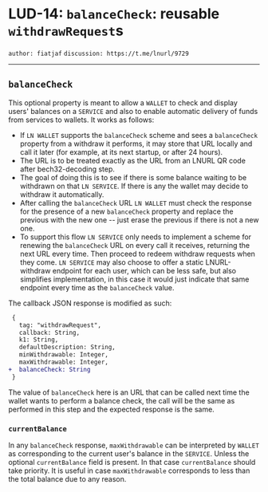 LUD-14: `balanceCheck`: reusable `withdrawRequest`s
===================================================

`author: fiatjaf` `discussion: https://t.me/lnurl/9729`

---

## `balanceCheck`

This optional property is meant to allow a `WALLET` to check and display users' balances on a `SERVICE` and also to enable automatic delivery of funds from services to wallets. It works as follows:

  * If `LN WALLET` supports the `balanceCheck` scheme and sees a `balanceCheck` property from a withdraw it performs, it may store that URL locally and call it later (for example, at its next startup, or after 24 hours).
  * The URL is to be treated exactly as the URL from an LNURL QR code after bech32-decoding step.
  * The goal of doing this is to see if there is some balance waiting to be withdrawn on that `LN SERVICE`. If there is any the wallet may decide to withdraw it automatically.
  * After calling the `balanceCheck` URL `LN WALLET` must check the response for the presence of a new `balanceCheck` property and replace the previous with the new one -- just erase the previous if there is not a new one.
  * To support this flow `LN SERVICE` only needs to implement a scheme for renewing the `balanceCheck` URL on every call it receives, returning the next URL every time. Then proceed to redeem withdraw requests when they come. `LN SERVICE` may also choose to offer a static LNURL-withdraw endpoint for each user, which can be less safe, but also simplifies implementation, in this case it would just indicate that same endpoint every time as the `balanceCheck` value.

The callback JSON response is modified as such:

```diff
 {
   tag: "withdrawRequest",
   callback: String,
   k1: String,
   defaultDescription: String,
   minWithdrawable: Integer,
   maxWithdrawable: Integer,
+  balanceCheck: String
 }
```

The value of `balanceCheck` here is an URL that can be called next time the wallet wants to perform a balance check, the call will be the same as performed in this step and the expected response is the same.

### `currentBalance`

In any `balanceCheck` response, `maxWithdrawable` can be interpreted by `WALLET` as corresponding to the current user's balance in the `SERVICE`. Unless the optional `currentBalance` field is present. In that case `currentBalance` should take priority. It is useful in case `maxWithdrawable` corresponds to less than the total balance due to any reason.
